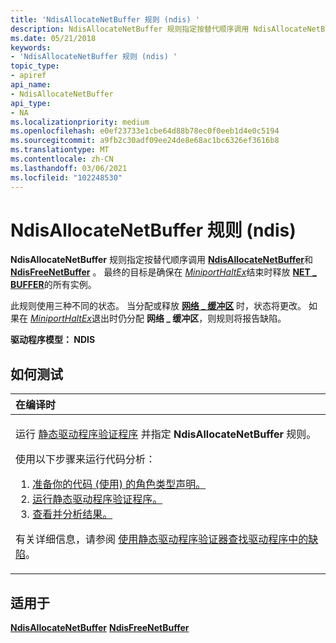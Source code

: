```yaml
---
title: 'NdisAllocateNetBuffer 规则 (ndis) '
description: NdisAllocateNetBuffer 规则指定按替代顺序调用 NdisAllocateNetBuffer 和 NdisFreeNetBuffer。 最终的目标是确保 \_ 在 MiniportHaltEx 结束时释放 NET BUFFER 的所有实例。
ms.date: 05/21/2018
keywords:
- 'NdisAllocateNetBuffer 规则 (ndis) '
topic_type:
- apiref
api_name:
- NdisAllocateNetBuffer
api_type:
- NA
ms.localizationpriority: medium
ms.openlocfilehash: e0ef23733e1cbe64d88b78ec0f0eeb1d4e0c5194
ms.sourcegitcommit: a9fb2c30adf09ee24de8e68ac1bc6326ef3616b8
ms.translationtype: MT
ms.contentlocale: zh-CN
ms.lasthandoff: 03/06/2021
ms.locfileid: "102248530"
---
```

# <a name="ndisallocatenetbuffer-rule-ndis"></a>NdisAllocateNetBuffer 规则 (ndis) 


**NdisAllocateNetBuffer** 规则指定按替代顺序调用 [**NdisAllocateNetBuffer**](/windows-hardware/drivers/ddi/nblapi/nf-nblapi-ndisallocatenetbuffer)和 [**NdisFreeNetBuffer**](/windows-hardware/drivers/ddi/nblapi/nf-nblapi-ndisfreenetbuffer) 。 最终的目标是确保在 [*MiniportHaltEx*](/windows-hardware/drivers/ddi/ndis/nc-ndis-miniport_halt)结束时释放 [**NET \_ BUFFER**](/windows-hardware/drivers/ddi/nbl/ns-nbl-net_buffer)的所有实例。

此规则使用三种不同的状态。 当分配或释放 [**网络 \_ 缓冲区**](/windows-hardware/drivers/ddi/nbl/ns-nbl-net_buffer) 时，状态将更改。 如果在 [*MiniportHaltEx*](/windows-hardware/drivers/ddi/ndis/nc-ndis-miniport_halt)退出时仍分配 **网络 \_ 缓冲区**，则规则将报告缺陷。

**驱动程序模型： NDIS**

<a name="how-to-test"></a>如何测试
-----------

<table>
<colgroup>
<col width="100%" />
</colgroup>
<thead>
<tr class="header">
<th align="left">在编译时</th>
</tr>
</thead>
<tbody>
<tr class="odd">
<td align="left"><p>运行 <a href="/windows-hardware/drivers/devtest/static-driver-verifier" data-raw-source="[Static Driver Verifier](./static-driver-verifier.md)">静态驱动程序验证程序</a> 并指定 <strong>NdisAllocateNetBuffer</strong> 规则。</p>
使用以下步骤来运行代码分析：
<ol>
<li><a href="/windows-hardware/drivers/devtest/using-static-driver-verifier-to-find-defects-in-drivers#preparing-your-source-code" data-raw-source="[Prepare your code (use role type declarations).](./using-static-driver-verifier-to-find-defects-in-drivers.md#preparing-your-source-code)">准备你的代码 (使用) 的角色类型声明。</a></li>
<li><a href="/windows-hardware/drivers/devtest/using-static-driver-verifier-to-find-defects-in-drivers#running-static-driver-verifier" data-raw-source="[Run Static Driver Verifier.](./using-static-driver-verifier-to-find-defects-in-drivers.md#running-static-driver-verifier)">运行静态驱动程序验证程序。</a></li>
<li><a href="/windows-hardware/drivers/devtest/using-static-driver-verifier-to-find-defects-in-drivers#viewing-and-analyzing-the-results" data-raw-source="[View and analyze the results.](./using-static-driver-verifier-to-find-defects-in-drivers.md#viewing-and-analyzing-the-results)">查看并分析结果。</a></li>
</ol>
<p>有关详细信息，请参阅 <a href="/windows-hardware/drivers/devtest/using-static-driver-verifier-to-find-defects-in-drivers" data-raw-source="[Using Static Driver Verifier to Find Defects in Drivers](./using-static-driver-verifier-to-find-defects-in-drivers.md)">使用静态驱动程序验证器查找驱动程序中的缺陷</a>。</p></td>
</tr>
</tbody>
</table>

<a name="applies-to"></a>适用于
----------

[**NdisAllocateNetBuffer**](/windows-hardware/drivers/ddi/nblapi/nf-nblapi-ndisallocatenetbuffer) 
[ **NdisFreeNetBuffer**](/windows-hardware/drivers/ddi/nblapi/nf-nblapi-ndisfreenetbuffer)
